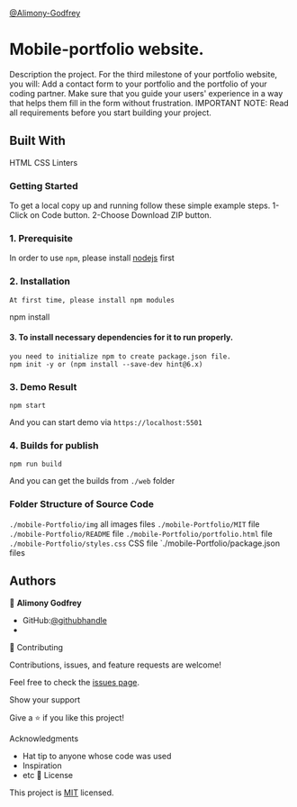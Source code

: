 [@Alimony-Godfrey](https://github.com/Godfrey-Alimony)
# Mobile-portfolio website.

Description the project.
For the third milestone of your portfolio website, you will:
Add a contact form to your portfolio and the portfolio of your coding partner.
Make sure that you guide your users' experience in a way that helps them fill in the form without frustration.
IMPORTANT NOTE: Read all requirements before you start building your project.
## Built With
HTML
CSS
Linters
### Getting Started
To get a local copy up and running follow these simple example steps. 1-Click on Code button. 2-Choose Download ZIP button.
### 1. Prerequisite
In order to use `npm`, please install [nodejs](https://nodejs.org/en/download/) first
### 2. Installation
```
At first time, please install npm modules
```
npm install
#### 3. To install necessary dependencies  for it to run properly.
```
you need to initialize npm to create package.json file.
npm init -y or (npm install --save-dev hint@6.x)
```
### 3. Demo Result
```
npm start
```
And you can start demo via `https://localhost:5501`
### 4. Builds for publish

```
npm run build

```
And you can get the builds from `./web` folder

### Folder Structure of Source Code

`./mobile-Portfolio/img` all images files
`./mobile-Portfolio/MIT` file
`./mobile-Portfolio/README` file
`./mobile-Portfolio/portfolio.html` file
`./mobile-Portfolio/styles.css` CSS file
`./mobile-Portfolio/package.json files

## Authors

👤 **Alimony Godfrey**

- GitHub:[@githubhandle](https://github.com/Godfrey-Alimony)
- [LinkedIn]:[LinkedIn](https://www.linkedin.com/in/alimony-godfrey-8aba3136)

🤝 Contributing

Contributions, issues, and feature requests are welcome!

Feel free to check the [issues page](../../issues/).

Show your support

Give a ⭐️ if you like this project!

Acknowledgments

- Hat tip to anyone whose code was used
- Inspiration
- etc
  📝 License

This project is [MIT](./MIT.md) licensed.
```
